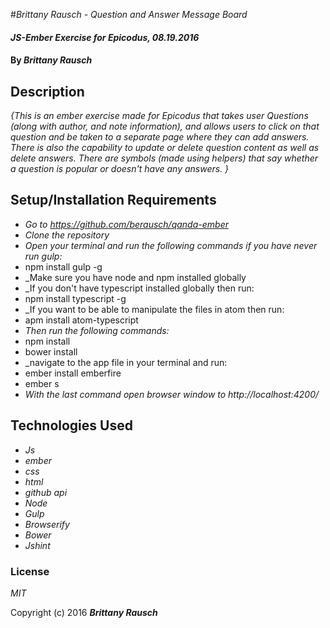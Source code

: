 #_Brittany Rausch - Question and Answer Message Board_

#### _JS-Ember Exercise for Epicodus, 08.19.2016_

#### By _**Brittany Rausch**_

## Description

_{This is an ember exercise made for Epicodus that takes user Questions (along with author, and note information), and allows users to click on that question and be taken to a separate page where they can add answers. There is also the capability to update or delete question content as well as delete answers. There are symbols (made using helpers) that say whether a question is popular or doesn't have any answers. }_

## Setup/Installation Requirements

* _Go to https://github.com/berausch/qanda-ember_
* _Clone the repository_
* _Open your terminal and run the following commands if you have never run gulp:_
* npm install gulp -g
* _Make sure you have node and npm installed globally
* _If you don't have typescript installed globally then run:
* npm install typescript -g
* _If you want to be able to manipulate the files in atom then run:
* apm install atom-typescript
* _Then run the following commands:_
* npm install
* bower install
* _navigate to the app file in your terminal and run:
* ember install emberfire
* ember s
* _With the last command open browser window to http://localhost:4200/_

## Technologies Used

* _Js_
* _ember_
* _css_
* _html_
* _github api_
* _Node_
* _Gulp_
* _Browserify_
* _Bower_
* _Jshint_


### License

*MIT*

Copyright (c) 2016 **_Brittany Rausch_**
